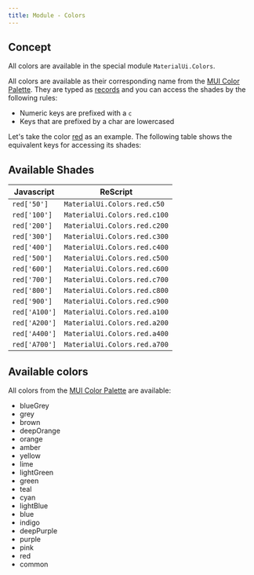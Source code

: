 ```yaml
---
title: Module - Colors
---
```


## Concept

All colors are available in the special module `MaterialUi.Colors`.

All colors are available as their corresponding name from the
[MUI Color Palette](https://material-ui.com/customization/color/#color-palette).
They are typed as [records](https://rescript-lang.org/docs/manual/latest/record)
and you can access the shades by the following rules:

- Numeric keys are prefixed with a `c`
- Keys that are prefixed by a char are lowercased

Let's take the color
[red](https://github.com/cca-io/rescript-material-ui/blob/4ceab30b4e63e6ca639c9cc5ad3a9a1adf52a970/public/rescript-material-ui/src/MaterialUi_Colors.re#L582-L612)
as an example. The following table shows the equivalent keys for accessing its
shades:

## Available Shades

| Javascript    | ReScript                     |
| ------------- | ---------------------------- |
| `red['50']`   | `MaterialUi.Colors.red.c50`  |
| `red['100']`  | `MaterialUi.Colors.red.c100` |
| `red['200']`  | `MaterialUi.Colors.red.c200` |
| `red['300']`  | `MaterialUi.Colors.red.c300` |
| `red['400']`  | `MaterialUi.Colors.red.c400` |
| `red['500']`  | `MaterialUi.Colors.red.c500` |
| `red['600']`  | `MaterialUi.Colors.red.c600` |
| `red['700']`  | `MaterialUi.Colors.red.c700` |
| `red['800']`  | `MaterialUi.Colors.red.c800` |
| `red['900']`  | `MaterialUi.Colors.red.c900` |
| `red['A100']` | `MaterialUi.Colors.red.a100` |
| `red['A200']` | `MaterialUi.Colors.red.a200` |
| `red['A400']` | `MaterialUi.Colors.red.a400` |
| `red['A700']` | `MaterialUi.Colors.red.a700` |

## Available colors

All colors from the
[MUI Color Palette](https://material-ui.com/customization/color/#color-palette)
are available:

- blueGrey
- grey
- brown
- deepOrange
- orange
- amber
- yellow
- lime
- lightGreen
- green
- teal
- cyan
- lightBlue
- blue
- indigo
- deepPurple
- purple
- pink
- red
- common
